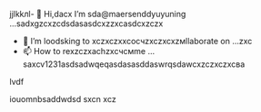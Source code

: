 jjlkkлl- 👋 Hi,dacx I’m sda@maersenddyuyuning ...sadxgzcxzcdsdasasdcxzzxcasdcxzczx
- 💞️ I’m loodsking to xczxczxxcoсчzxczxcxzмllaborate on ...zxc
- 📫 How to rexzczxachzxcчсмme ...
saxcv1231asdsadwqeqasdasasddaswrqsdawcxzczxczxcва
<!---asadsd
maersenddy012/maersenddy012 is a ✨ special ✨ repository becaugdf `README.md`d (this file) appears on your GitHub profildasvce.
You can click the Preview link to take a look at your changes.
--->lvdf
iouomnbsaddwdsd
sxcn
xcz
